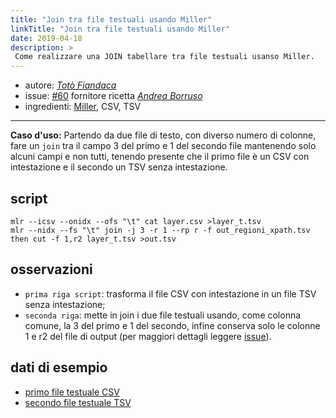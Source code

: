 ```yaml
---
title: "Join tra file testuali usando Miller"
linkTitle: "Join tra file testuali usando Miller"
date: 2019-04-18
description: >
 Come realizzare una JOIN tabellare tra file testuali usanso Miller.
---
```


* autore: _[Totò Fiandaca](https://twitter.com/totofiandaca?lang=it)_
* issue: [#60](https://github.com/opendatasicilia/tansignari/issues/60) fornitore ricetta *[Andrea Borruso](https://twitter.com/aborruso?lang=it)*
* ingredienti: [Miller](https://github.com/johnkerl/miller), CSV, TSV

---

**Caso d'uso:** Partendo da due file di testo, con diverso numero di colonne, fare un `join` tra il campo 3 del primo e 1 del secondo file mantenendo solo alcuni campi e non tutti, tenendo presente che il primo file è un CSV con intestazione e il secondo un TSV senza intestazione.

## script

```
mlr --icsv --onidx --ofs "\t" cat layer.csv >layer_t.tsv
mlr --nidx --fs "\t" join -j 3 -r 1 --rp r -f out_regioni_xpath.tsv then cut -f 1,r2 layer_t.tsv >out.tsv
```

## osservazioni

- `prima riga script`: trasforma il file CSV con intestazione in un file TSV senza intestazione;
- `seconda riga`: mette in join i due file testuali usando, come colonna comune, la 3 del primo e 1 del secondo, infine conserva solo le colonne 1 e r2 del file di output (per maggiori dettagli leggere [issue](https://github.com/opendatasicilia/tansignari/issues/60#issuecomment-483668171)).

## dati di esempio

- [primo file testuale CSV](https://github.com/opendatasicilia/tansignari/files/3084976/layer.zip)
- [secondo file testuale TSV](https://github.com/opendatasicilia/tansignari/files/3084977/out_regioni_xpath.zip)
